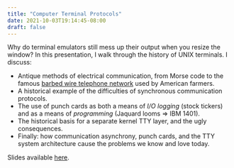 ```yaml
---
title: "Computer Terminal Protocols"
date: 2021-10-03T19:14:45-08:00
draft: false
---
```


Why do terminal emulators still mess up their output when you resize the
window? In this presentation, I walk through the history of UNIX terminals. 
I discuss: 

- Antique methods of electrical communication, from Morse code to the famous 
  [barbed wire telephone network](https://en.wikipedia.org/wiki/Party_line_(telephony)#Barbed_wire_telephone_lines)
  used by American farmers. 
- A historical example of the difficulties of synchronous communication
  protocols. 
- The use of punch cards as both a means of _I/O logging_ (stock tickers) and
  as a means of _programming_ (Jaquard looms => IBM 1401). 
- The historical basis for a separate kernel TTY layer, and the ugly
  consequences. 
- Finally: how communication asynchrony, punch cards, and the TTY system
  architecture cause the problems we know and love today. 

Slides available [here](slides.pdf). 
